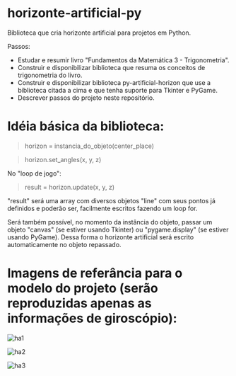 # horizonte-artificial-py
Biblioteca que cria horizonte artificial para projetos em Python.

Passos:
- Estudar e resumir livro "Fundamentos da Matemática 3 - Trigonometria".
- Construir e disponibilizar biblioteca que resuma os conceitos de trigonometria do livro.
- Construir e disponibilizar biblioteca py-artificial-horizon que use a biblioteca citada a cima e que tenha suporte para Tkinter e PyGame.
- Descrever passos do projeto neste repositório.

# Idéia básica da biblioteca:
> horizon = instancia_do_objeto(center_place)

> horizon.set_angles(x, y, z)

No "loop de jogo":
> result = horizon.update(x, y, z)

"result" será uma array com diversos objetos "line" com seus pontos já definidos e poderão ser, facilmente escritos fazendo um loop for.

Será também possível, no momento da instância do objeto, passar um objeto "canvas" (se estiver usando Tkinter) ou "pygame.display" (se estiver usando PyGame). Dessa forma o horizonte artificial será escrito automaticamente no objeto repassado.

# Imagens de referância para o modelo do projeto (serão reproduzidas apenas as informações de giroscópio):

![ha1](https://user-images.githubusercontent.com/89158806/224062091-6abca9c8-db19-4894-a94b-1f9382140de4.png)

![ha2](https://user-images.githubusercontent.com/89158806/224064546-fdbdb779-8a98-44c8-aecd-e061db199c48.png)

![ha3](https://user-images.githubusercontent.com/89158806/224063969-9dd2bca7-63a0-440e-af16-165928e2968f.png)
